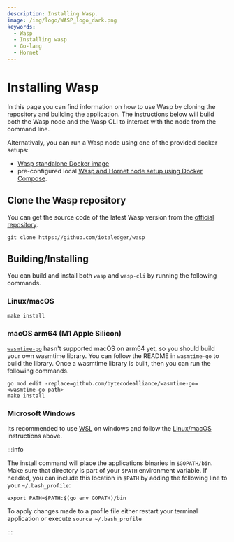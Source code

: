 ```yaml
---
description: Installing Wasp.
image: /img/logo/WASP_logo_dark.png
keywords:
  - Wasp
  - Installing wasp
  - Go-lang
  - Hornet
---
```


# Installing Wasp

In this page you can find information on how to use Wasp by cloning the repository and building the application. The instructions below will build both the Wasp node and the Wasp CLI to interact with the node from the command line.

Alternativaly, you can run a Wasp node using one of the provided docker setups:

- [Wasp standalone Docker image](docker_standalone.md)
- pre-configured local [Wasp and Hornet node setup using Docker Compose](../development_tools/docker_preconfigured.md).

## Clone the Wasp repository

You can get the source code of the latest Wasp version from the [official repository](https://github.com/iotaledger/wasp).

```shell
git clone https://github.com/iotaledger/wasp
```

## Building/Installing

You can build and install both `wasp` and `wasp-cli` by running the following commands.

### Linux/macOS

```shell
make install
```

### macOS arm64 (M1 Apple Silicon)

[`wasmtime-go`](https://github.com/bytecodealliance/wasmtime-go) hasn't supported macOS on arm64 yet, so you should build your own wasmtime library. You can follow the README in `wasmtime-go` to build the library.
Once a wasmtime library is built, then you can run the following commands.

```shell
go mod edit -replace=github.com/bytecodealliance/wasmtime-go=<wasmtime-go path>
make install
```

### Microsoft Windows

Its recommended to use [WSL](https://docs.microsoft.com/en-us/windows/wsl/install) on windows and follow the [Linux/macOS](#linuxmacos) instructions above.

:::info

The install command will place the applications binaries in `$GOPATH/bin`.
Make sure that directory is part of your `$PATH` environment variable.
If needed, you can include this location in `$PATH` by adding the following line to your `~/.bash_profile`:

```shell
export PATH=$PATH:$(go env GOPATH)/bin
```

To apply changes made to a profile file either restart your terminal application or execute `source ~/.bash_profile`

:::
